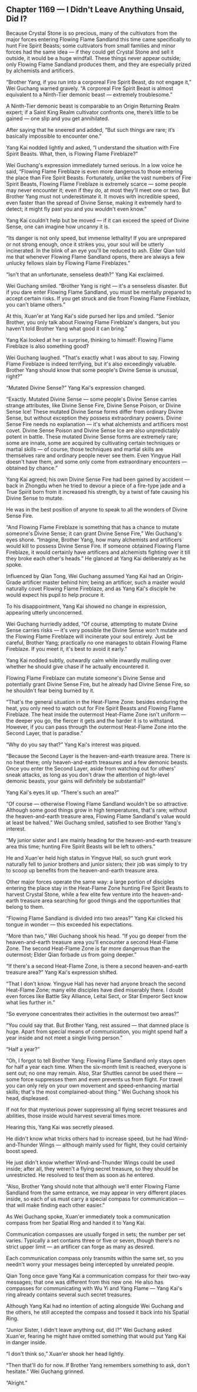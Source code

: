 ## Chapter 1169 — I Didn't Leave Anything Unsaid, Did I?

Because Crystal Stone is so precious, many of the cultivators from the major forces entering Flowing Flame Sandland this time came specifically to hunt Fire Spirit Beasts; some cultivators from small families and minor forces had the same idea — if they could get Crystal Stone and sell it outside, it would be a huge windfall. These things never appear outside; only Flowing Flame Sandland produces them, and they are especially prized by alchemists and artificers.

“Brother Yang, if you run into a corporeal Fire Spirit Beast, do not engage it,” Wei Guchang warned gravely. “A corporeal Fire Spirit Beast is almost equivalent to a Ninth-Tier demonic beast — extremely troublesome.”

A Ninth-Tier demonic beast is comparable to an Origin Returning Realm expert; if a Saint King Realm cultivator confronts one, there’s little to be gained — one slip and you get annihilated.

After saying that he sneered and added, “But such things are rare; it’s basically impossible to encounter one.”

Yang Kai nodded lightly and asked, “I understand the situation with Fire Spirit Beasts. What, then, is Flowing Flame Fireblaze?”

Wei Guchang's expression immediately turned serious. In a low voice he said, “Flowing Flame Fireblaze is even more dangerous to those entering the place than Fire Spirit Beasts. Fortunately, unlike the vast numbers of Fire Spirit Beasts, Flowing Flame Fireblaze is extremely scarce — some people may never encounter it; even if they do, at most they’ll meet one or two. But Brother Yang must not underestimate it. It moves with incredible speed, even faster than the spread of Divine Sense, making it extremely hard to detect; it might fly past you and you wouldn't even know.”

Yang Kai couldn't help but be moved — if it can exceed the speed of Divine Sense, one can imagine how uncanny it is.

“Its danger is not only speed, but immense lethality! If you are unprepared or not strong enough, once it strikes you, your soul will be utterly incinerated. In the blink of an eye you'll be reduced to ash. Elder Qian told me that whenever Flowing Flame Sandland opens, there are always a few unlucky fellows slain by Flowing Flame Fireblazes.”

“Isn't that an unfortunate, senseless death?” Yang Kai exclaimed.

Wei Guchang smiled. “Brother Yang is right — it's a senseless disaster. But if you dare enter Flowing Flame Sandland, you must be mentally prepared to accept certain risks. If you get struck and die from Flowing Flame Fireblaze, you can't blame others.”

At this, Xuan'er at Yang Kai's side pursed her lips and smiled. “Senior Brother, you only talk about Flowing Flame Fireblaze's dangers, but you haven't told Brother Yang what good it can bring.”

Yang Kai looked at her in surprise, thinking to himself: Flowing Flame Fireblaze is also something good?

Wei Guchang laughed. “That's exactly what I was about to say. Flowing Flame Fireblaze is indeed terrifying, but it's also exceedingly valuable. Brother Yang should know that some people's Divine Sense is unusual, right?”

“Mutated Divine Sense?” Yang Kai's expression changed.

“Exactly. Mutated Divine Sense — some people's Divine Sense carries strange attributes, like Divine Sense Fire, Divine Sense Poison, or Divine Sense Ice! These mutated Divine Sense forms differ from ordinary Divine Sense, but without exception they possess extraordinary powers. Divine Sense Fire needs no explanation — it's what alchemists and artificers most covet. Divine Sense Poison and Divine Sense Ice are also unpredictably potent in battle. These mutated Divine Sense forms are extremely rare; some are innate, some are acquired by cultivating certain techniques or martial skills — of course, those techniques and martial skills are themselves rare and ordinary people never see them. Even Yingyue Hall doesn't have them, and some only come from extraordinary encounters — obtained by chance.”

Yang Kai agreed; his own Divine Sense Fire had been gained by accident — back in Zhongdu when he tried to devour a piece of a fire-type jade and a True Spirit born from it increased his strength, by a twist of fate causing his Divine Sense to mutate.

He was in the best position of anyone to speak to all the wonders of Divine Sense Fire.

“And Flowing Flame Fireblaze is something that has a chance to mutate someone's Divine Sense; it can grant Divine Sense Fire,” Wei Guchang's eyes shone. “Imagine, Brother Yang, how many alchemists and artificers would kill to possess Divine Sense Fire. If someone obtained Flowing Flame Fireblaze, it would certainly have artificers and alchemists fighting over it till they broke each other's heads.” He glanced at Yang Kai deliberately as he spoke.

Influenced by Qian Tong, Wei Guchang assumed Yang Kai had an Origin-Grade artificer master behind him; being an artificer, such a master would naturally covet Flowing Flame Fireblaze, and as Yang Kai's disciple he would expect his pupil to help procure it.

To his disappointment, Yang Kai showed no change in expression, appearing utterly unconcerned.

Wei Guchang hurriedly added, “Of course, attempting to mutate Divine Sense carries risks — it's very possible the Divine Sense won't mutate and the Flowing Flame Fireblaze will incinerate your soul entirely. Just be careful, Brother Yang; practically no one manages to obtain Flowing Flame Fireblaze. If you meet it, it's best to avoid it early.”

Yang Kai nodded subtly, outwardly calm while inwardly mulling over whether he should give chase if he actually encountered it.

Flowing Flame Fireblaze can mutate someone's Divine Sense and potentially grant Divine Sense Fire, but he already had Divine Sense Fire, so he shouldn't fear being burned by it.

“That's the general situation in the Heat-Flame Zone: besides enduring the heat, you only need to watch out for Fire Spirit Beasts and Flowing Flame Fireblaze. The heat inside the outermost Heat-Flame Zone isn't uniform — the deeper you go, the fiercer it gets and the harder it is to withstand. However, if you can pass through the outermost Heat-Flame Zone into the Second Layer, that is paradise.”

“Why do you say that?” Yang Kai's interest was piqued.

“Because the Second Layer is the heaven-and-earth treasure area. There is no heat there; only heaven-and-earth treasures and a few demonic beasts. Once you enter the Second Layer, aside from watching out for others' sneak attacks, as long as you don't draw the attention of high-level demonic beasts, your gains will definitely be substantial!”

Yang Kai's eyes lit up. “There's such an area?”

“Of course — otherwise Flowing Flame Sandland wouldn't be so attractive. Although some good things grow in high temperatures, that's rare; without the heaven-and-earth treasure area, Flowing Flame Sandland's value would at least be halved.” Wei Guchang smiled, satisfied to see Brother Yang's interest.

“My junior sister and I are mainly heading for the heaven-and-earth treasure area this time; hunting Fire Spirit Beasts will be left to others.”

He and Xuan'er held high status in Yingyue Hall, so such grunt work naturally fell to junior brothers and junior sisters; their job was simply to try to scoop up benefits from the heaven-and-earth treasure area.

Other major forces operate the same way: a large portion of disciples entering the place stay in the Heat-Flame Zone hunting Fire Spirit Beasts to harvest Crystal Stone, while a few elite few venture into the heaven-and-earth treasure area searching for good things and the opportunities that belong to them.

“Flowing Flame Sandland is divided into two areas?” Yang Kai clicked his tongue in wonder — this exceeded his expectations.

“More than two,” Wei Guchang shook his head. “If you go deeper from the heaven-and-earth treasure area you'll encounter a second Heat-Flame Zone. The second Heat-Flame Zone is far more dangerous than the outermost; Elder Qian forbade us from going deeper.”

“If there's a second Heat-Flame Zone, is there a second heaven-and-earth treasure area?” Yang Kai's expression shifted.

“That I don't know. Yingyue Hall has never had anyone breach the second Heat-Flame Zone; many elite disciples have died miserably there. I doubt even forces like Battle Sky Alliance, Leitai Sect, or Star Emperor Sect know what lies further in.”

“So everyone concentrates their activities in the outermost two areas?”

“You could say that. But Brother Yang, rest assured — that damned place is huge. Apart from special means of communication, you might spend half a year inside and not meet a single living person.”

“Half a year?”

“Oh, I forgot to tell Brother Yang: Flowing Flame Sandland only stays open for half a year each time. When the six-month limit is reached, everyone is sent out; no one may remain. Also, Star Shuttles cannot be used there — some force suppresses them and even prevents us from flight. For travel you can only rely on your own movement and speed-enhancing martial skills; that's the most complained-about thing.” Wei Guchang shook his head, displeased.

If not for that mysterious power suppressing all flying secret treasures and abilities, those inside would harvest several times more.

Hearing this, Yang Kai was secretly pleased.

He didn't know what tricks others had to increase speed, but he had Wind-and-Thunder Wings — although mainly used for flight, they could certainly boost speed.

He just didn't know whether Wind-and-Thunder Wings could be used inside; after all, they weren't a flying secret treasure, so they should be unrestricted. He resolved to test them as soon as he entered.

“Also, Brother Yang should note that although we'll enter Flowing Flame Sandland from the same entrance, we may appear in very different places inside, so each of us must carry a special compass for communication — that will make finding each other easier.”

As Wei Guchang spoke, Xuan'er immediately took a communication compass from her Spatial Ring and handed it to Yang Kai.

Communication compasses are usually forged in sets; the number per set varies. Typically a set contains three or five or seven, though there's no strict upper limit — an artificer can forge as many as desired.

Each communication compass only transmits within the same set, so you needn't worry your messages being intercepted by unrelated people.

Qian Tong once gave Yang Kai a communication compass for their two-way messages; that one was different from this new one. He also has compasses for communicating with Wu Yi and Yang Flame — Yang Kai's ring already contains several such secret treasures.

Although Yang Kai had no intention of acting alongside Wei Guchang and the others, he still accepted the compass and tossed it back into his Spatial Ring.

“Junior Sister, I didn't leave anything out, did I?” Wei Guchang asked Xuan'er, fearing he might have omitted something that would put Yang Kai in danger inside.

“I don't think so,” Xuan'er shook her head lightly.

“Then that'll do for now. If Brother Yang remembers something to ask, don't hesitate.” Wei Guchang grinned.

“Alright.”